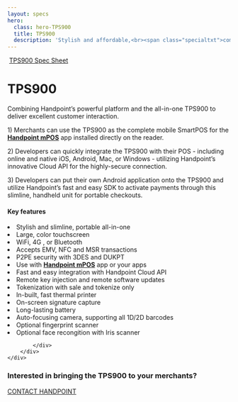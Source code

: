 ```yaml
---
layout: specs
hero: 
  class: hero-TPS900
  title: TPS900
  description: 'Stylish and affordable,<br><span class="specialtxt">complete payment solution</span> for POS<br><br>'
---
```


<div class="section section-internal">
	<div class="container">
		<div class="row">
			<div class="col-md-3 col-sm-4 section-internal-left">
				<img src="https://handpoint.imgix.net/Website%20refresh%20photos/product-images/TPS900_zoom.png?w=250&trim=auto" class="img-responsive" alt=""/>
				<a class="btn btn-default bt-custom-out" href="https://handpoint.imgix.net/Website%20refresh%20photos/spec-sheets/SpecSheets_TPS900.pdf" role="button">TPS900 Spec Sheet</a>
			</div>
			<div class="col-md-8 col-sm-8">
				<h1>TPS900</h1>
				<p>Combining Handpoint’s powerful platform and the all-in-one TPS900 to deliver excellent customer interaction.</p>
				<p>1) Merchants can use the TPS900 as the complete mobile SmartPOS for the <b><a href="/specs/mpos">Handpoint mPOS</a></b> app installed directly on the reader.</p>
				<p>2) Developers can quickly integrate the TPS900 with their POS - including online and native iOS, Android, Mac, or Windows -  utilizing Handpoint’s innovative Cloud API for the highly-secure connection.</p>
				<p>3) Developers can put their own Android application onto the TPS900 and utilize Handpoint’s fast and easy SDK to activate payments through this slimline, handheld unit for portable checkouts.</p>
				<h4>Key features</h4>
				<li>Stylish and slimline, portable all-in-one</li>
				<li>Large, color touchscreen</li>
				<li>WiFi, 4G , or Bluetooth</li>
				<li>Accepts EMV, NFC and MSR transactions</li>
				<li>P2PE security with 3DES and DUKPT</li>
				<li>Use with <b><a href="/specs/mpos">Handpoint mPOS</a></b> app or your apps</li>
				<li>Fast and easy integration with Handpoint Cloud API</li>
				<li>Remote key injection and remote software updates</li>
				<li>Tokenization with sale and tokenize only</li>
				<li>In-built, fast thermal printer</li>
				<li>On-screen signature capture</li>
				<li>Long-lasting battery</li>
                                <li>Auto-focusing camera, supporting all 1D/2D barcodes</li>
                                <li>Optional fingerprint scanner</li>
				<li>Optional face recongition with Iris scanner</li>
				
				
			</div>
		</div>
	</div>
</div>
<!-- END main content -->
	
<div class="section section-form">
	<div class="container">
		<h3>Interested in bringing the TPS900 to your merchants?</h3>
		<a class="btn btn-default bt-custom-out-wh" href="#" role="button">CONTACT HANDPOINT</a>
	</div>	
</div>
